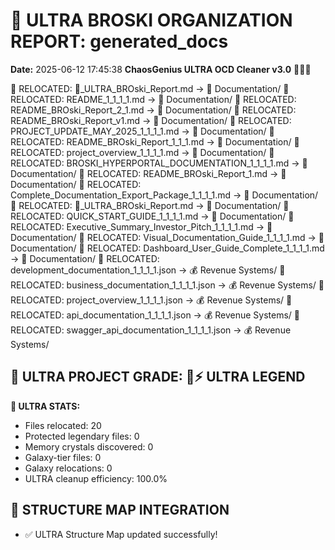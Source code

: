 # 🌌 ULTRA BROSKI ORGANIZATION REPORT: generated_docs
**Date:** 2025-06-12 17:45:38
**ChaosGenius ULTRA OCD Cleaner v3.0** 🧠💜🌌

📁 RELOCATED: 🌌_ULTRA_BROski_Report.md → 📝 Documentation/
📁 RELOCATED: README_1_1_1_1.md → 📝 Documentation/
📁 RELOCATED: README_BROski_Report_2_1.md → 📝 Documentation/
📁 RELOCATED: README_BROski_Report_v1.md → 📝 Documentation/
📁 RELOCATED: PROJECT_UPDATE_MAY_2025_1_1_1_1.md → 📝 Documentation/
📁 RELOCATED: README_BROski_Report_1_1_1.md → 📝 Documentation/
📁 RELOCATED: project_overview_1_1_1_1.md → 📝 Documentation/
📁 RELOCATED: BROSKI_HYPERPORTAL_DOCUMENTATION_1_1_1_1.md → 📝 Documentation/
📁 RELOCATED: README_BROski_Report_1.md → 📝 Documentation/
📁 RELOCATED: Complete_Documentation_Export_Package_1_1_1_1.md → 📝 Documentation/
📁 RELOCATED: 🌌_ULTRA_BROski_Report.md → 📝 Documentation/
📁 RELOCATED: QUICK_START_GUIDE_1_1_1_1.md → 📝 Documentation/
📁 RELOCATED: Executive_Summary_Investor_Pitch_1_1_1_1.md → 📝 Documentation/
📁 RELOCATED: Visual_Documentation_Guide_1_1_1_1.md → 📝 Documentation/
📁 RELOCATED: Dashboard_User_Guide_Complete_1_1_1_1.md → 📝 Documentation/
📁 RELOCATED: development_documentation_1_1_1_1.json → 💰 Revenue Systems/
📁 RELOCATED: business_documentation_1_1_1_1.json → 💰 Revenue Systems/
📁 RELOCATED: project_overview_1_1_1_1.json → 💰 Revenue Systems/
📁 RELOCATED: api_documentation_1_1_1_1.json → 💰 Revenue Systems/
📁 RELOCATED: swagger_api_documentation_1_1_1_1.json → 💰 Revenue Systems/

## 🌌 ULTRA PROJECT GRADE: 💯⚡ ULTRA LEGEND
**🧠 ULTRA STATS:**
- Files relocated: 20
- Protected legendary files: 0
- Memory crystals discovered: 0
- Galaxy-tier files: 0
- Galaxy relocations: 0
- ULTRA cleanup efficiency: 100.0%

## 🔄 STRUCTURE MAP INTEGRATION
- ✅ ULTRA Structure Map updated successfully!